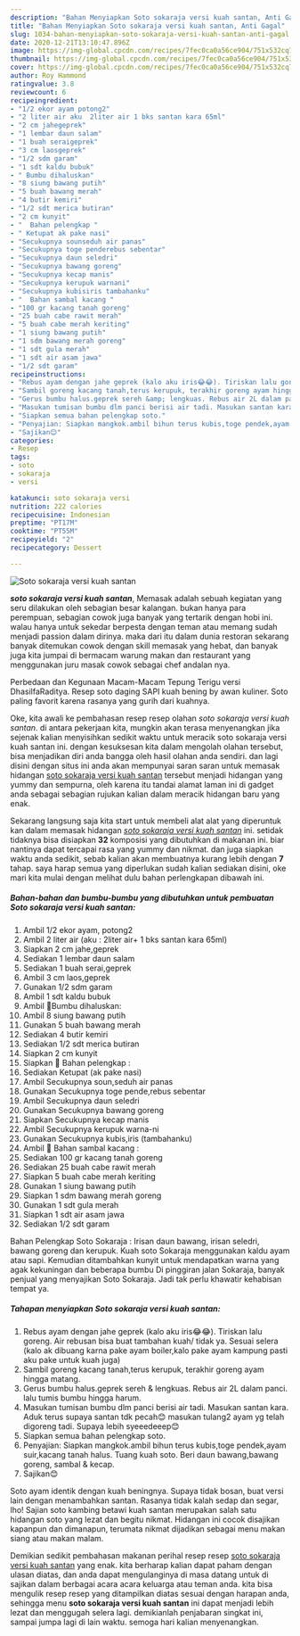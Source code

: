```yaml
---
description: "Bahan Menyiapkan Soto sokaraja versi kuah santan, Anti Gagal"
title: "Bahan Menyiapkan Soto sokaraja versi kuah santan, Anti Gagal"
slug: 1034-bahan-menyiapkan-soto-sokaraja-versi-kuah-santan-anti-gagal
date: 2020-12-21T13:10:47.896Z
image: https://img-global.cpcdn.com/recipes/7fec0ca0a56ce904/751x532cq70/soto-sokaraja-versi-kuah-santan-foto-resep-utama.jpg
thumbnail: https://img-global.cpcdn.com/recipes/7fec0ca0a56ce904/751x532cq70/soto-sokaraja-versi-kuah-santan-foto-resep-utama.jpg
cover: https://img-global.cpcdn.com/recipes/7fec0ca0a56ce904/751x532cq70/soto-sokaraja-versi-kuah-santan-foto-resep-utama.jpg
author: Roy Hammond
ratingvalue: 3.8
reviewcount: 6
recipeingredient:
- "1/2 ekor ayam potong2"
- "2 liter air aku  2liter air 1 bks santan kara 65ml"
- "2 cm jahegeprek"
- "1 lembar daun salam"
- "1 buah seraigeprek"
- "3 cm laosgeprek"
- "1/2 sdm garam"
- "1 sdt kaldu bubuk"
- " Bumbu dihaluskan"
- "8 siung bawang putih"
- "5 buah bawang merah"
- "4 butir kemiri"
- "1/2 sdt merica butiran"
- "2 cm kunyit"
- "  Bahan pelengkap "
- " Ketupat ak pake nasi"
- "Secukupnya sounseduh air panas"
- "Secukupnya toge penderebus sebentar"
- "Secukupnya daun seledri"
- "Secukupnya bawang goreng"
- "Secukupnya kecap manis"
- "Secukupnya kerupuk warnani"
- "Secukupnya kubisiris tambahanku"
- "  Bahan sambal kacang "
- "100 gr kacang tanah goreng"
- "25 buah cabe rawit merah"
- "5 buah cabe merah keriting"
- "1 siung bawang putih"
- "1 sdm bawang merah goreng"
- "1 sdt gula merah"
- "1 sdt air asam jawa"
- "1/2 sdt garam"
recipeinstructions:
- "Rebus ayam dengan jahe geprek (kalo aku iris😂😂). Tiriskan lalu goreng. Air rebusan bisa buat tambahan kuah/ tidak ya. Sesuai selera (kalo ak dibuang karna pake ayam boiler,kalo pake ayam kampung pasti aku pake untuk kuah juga)"
- "Sambil goreng kacang tanah,terus kerupuk, terakhir goreng ayam hingga matang."
- "Gerus bumbu halus.geprek sereh &amp; lengkuas. Rebus air 2L dalam panci. lalu tumis bumbu hingga harum."
- "Masukan tumisan bumbu dlm panci berisi air tadi. Masukan santan kara. Aduk terus supaya santan tdk pecah😊 masukan tulang2 ayam yg telah digoreng tadi. Supaya lebih syeeedeeep😊"
- "Siapkan semua bahan pelengkap soto."
- "Penyajian: Siapkan mangkok.ambil bihun terus kubis,toge pendek,ayam suir,kacang tanah halus. Tuang kuah soto. Beri daun bawang,bawang goreng, sambal &amp; kecap."
- "Sajikan😊"
categories:
- Resep
tags:
- soto
- sokaraja
- versi

katakunci: soto sokaraja versi 
nutrition: 222 calories
recipecuisine: Indonesian
preptime: "PT17M"
cooktime: "PT55M"
recipeyield: "2"
recipecategory: Dessert

---
```



![Soto sokaraja versi kuah santan](https://img-global.cpcdn.com/recipes/7fec0ca0a56ce904/751x532cq70/soto-sokaraja-versi-kuah-santan-foto-resep-utama.jpg)

<b><i>soto sokaraja versi kuah santan</i></b>, Memasak adalah sebuah kegiatan yang seru dilakukan oleh sebagian besar kalangan. bukan hanya para perempuan, sebagian cowok juga banyak yang tertarik dengan hobi ini. walau hanya untuk sekedar berpesta dengan teman atau memang sudah menjadi passion dalam dirinya. maka dari itu dalam dunia restoran sekarang banyak ditemukan cowok dengan skill memasak yang hebat, dan banyak juga kita jumpai di bermacam warung makan dan restaurant yang menggunakan juru masak cowok sebagai chef andalan nya.

Perbedaan dan Kegunaan Macam-Macam Tepung Terigu versi DhasilfaRaditya. Resep soto daging SAPI kuah bening by awan kuliner. Soto paling favorit karena rasanya yang gurih dari kuahnya.

Oke, kita awali ke pembahasan resep resep olahan <i>soto sokaraja versi kuah santan</i>. di antara pekerjaan kita, mungkin akan terasa menyenangkan jika sejenak kalian menyisihkan sedikit waktu untuk meracik soto sokaraja versi kuah santan ini. dengan kesuksesan kita dalam mengolah olahan tersebut, bisa menjadikan diri anda bangga oleh hasil olahan anda sendiri. dan lagi disini dengan situs ini anda akan mempunyai saran saran untuk memasak hidangan <u>soto sokaraja versi kuah santan</u> tersebut menjadi hidangan yang yummy dan sempurna, oleh karena itu tandai alamat laman ini di gadget anda sebagai sebagian rujukan kalian dalam meracik hidangan baru yang enak.


Sekarang langsung saja kita start untuk membeli alat alat yang diperuntuk kan dalam memasak hidangan <u><i>soto sokaraja versi kuah santan</i></u> ini. setidak tidaknya bisa disiapkan <b>32</b> komposisi yang dibutuhkan di makanan ini. biar nantinya dapat tercapai rasa yang yummy dan nikmat. dan juga siapkan waktu anda sedikit, sebab kalian akan membuatnya kurang lebih dengan <b>7</b> tahap. saya harap semua yang diperlukan sudah kalian sediakan disini, oke mari kita mulai dengan melihat dulu bahan perlengkapan dibawah ini.

<!--inarticleads1-->

##### Bahan-bahan dan bumbu-bumbu yang dibutuhkan untuk pembuatan Soto sokaraja versi kuah santan:

1. Ambil 1/2 ekor ayam, potong2
1. Ambil 2 liter air (aku : 2liter air+ 1 bks santan kara 65ml)
1. Siapkan 2 cm jahe,geprek
1. Sediakan 1 lembar daun salam
1. Sediakan 1 buah serai,geprek
1. Ambil 3 cm laos,geprek
1. Gunakan 1/2 sdm garam
1. Ambil 1 sdt kaldu bubuk
1. Ambil  🐝Bumbu dihaluskan:
1. Ambil 8 siung bawang putih
1. Gunakan 5 buah bawang merah
1. Sediakan 4 butir kemiri
1. Sediakan 1/2 sdt merica butiran
1. Siapkan 2 cm kunyit
1. Siapkan  🐝 Bahan pelengkap :
1. Sediakan  Ketupat (ak pake nasi)
1. Ambil Secukupnya soun,seduh air panas
1. Gunakan Secukupnya toge pende,rebus sebentar
1. Ambil Secukupnya daun seledri
1. Gunakan Secukupnya bawang goreng
1. Siapkan Secukupnya kecap manis
1. Ambil Secukupnya kerupuk warna-ni
1. Gunakan Secukupnya kubis,iris (tambahanku)
1. Ambil  🐝 Bahan sambal kacang :
1. Sediakan 100 gr kacang tanah goreng
1. Sediakan 25 buah cabe rawit merah
1. Siapkan 5 buah cabe merah keriting
1. Gunakan 1 siung bawang putih
1. Siapkan 1 sdm bawang merah goreng
1. Gunakan 1 sdt gula merah
1. Siapkan 1 sdt air asam jawa
1. Sediakan 1/2 sdt garam


Bahan Pelengkap Soto Sokaraja : Irisan daun bawang, irisan seledri, bawang goreng dan kerupuk. Kuah soto Sokaraja menggunakan kaldu ayam atau sapi. Kemudian ditambahkan kunyit untuk mendapatkan warna yang agak kekuningan dan beberapa bumbu Di pinggiran jalan Sokaraja, banyak penjual yang menyajikan Soto Sokaraja. Jadi tak perlu khawatir kehabisan tempat ya. 

<!--inarticleads2-->

##### Tahapan menyiapkan Soto sokaraja versi kuah santan:

1. Rebus ayam dengan jahe geprek (kalo aku iris😂😂). Tiriskan lalu goreng. Air rebusan bisa buat tambahan kuah/ tidak ya. Sesuai selera (kalo ak dibuang karna pake ayam boiler,kalo pake ayam kampung pasti aku pake untuk kuah juga)
1. Sambil goreng kacang tanah,terus kerupuk, terakhir goreng ayam hingga matang.
1. Gerus bumbu halus.geprek sereh &amp; lengkuas. Rebus air 2L dalam panci. lalu tumis bumbu hingga harum.
1. Masukan tumisan bumbu dlm panci berisi air tadi. Masukan santan kara. Aduk terus supaya santan tdk pecah😊 masukan tulang2 ayam yg telah digoreng tadi. Supaya lebih syeeedeeep😊
1. Siapkan semua bahan pelengkap soto.
1. Penyajian: Siapkan mangkok.ambil bihun terus kubis,toge pendek,ayam suir,kacang tanah halus. Tuang kuah soto. Beri daun bawang,bawang goreng, sambal &amp; kecap.
1. Sajikan😊


Soto ayam identik dengan kuah beningnya. Supaya tidak bosan, buat versi lain dengan menambahkan santan. Rasanya tidak kalah sedap dan segar, lho! Sajian soto kambing betawi kuah santan merupakan salah satu hidangan soto yang lezat dan begitu nikmat. Hidangan ini cocok disajikan kapanpun dan dimanapun, terumata nikmat dijadikan sebagai menu makan siang atau makan malam. 

Demikian sedikit pembahasan makanan perihal resep resep <u>soto sokaraja versi kuah santan</u> yang enak. kita berharap kalian dapat paham dengan ulasan diatas, dan anda dapat mengulanginya di masa datang untuk di sajikan dalam berbagai acara acara keluarga atau teman anda. kita bisa mengulik resep resep yang ditampilkan diatas sesuai dengan harapan anda, sehingga menu <b>soto sokaraja versi kuah santan</b> ini dapat menjadi lebih lezat dan menggugah selera lagi. demikianlah penjabaran singkat ini, sampai jumpa lagi di lain waktu. semoga hari kalian menyenangkan.
